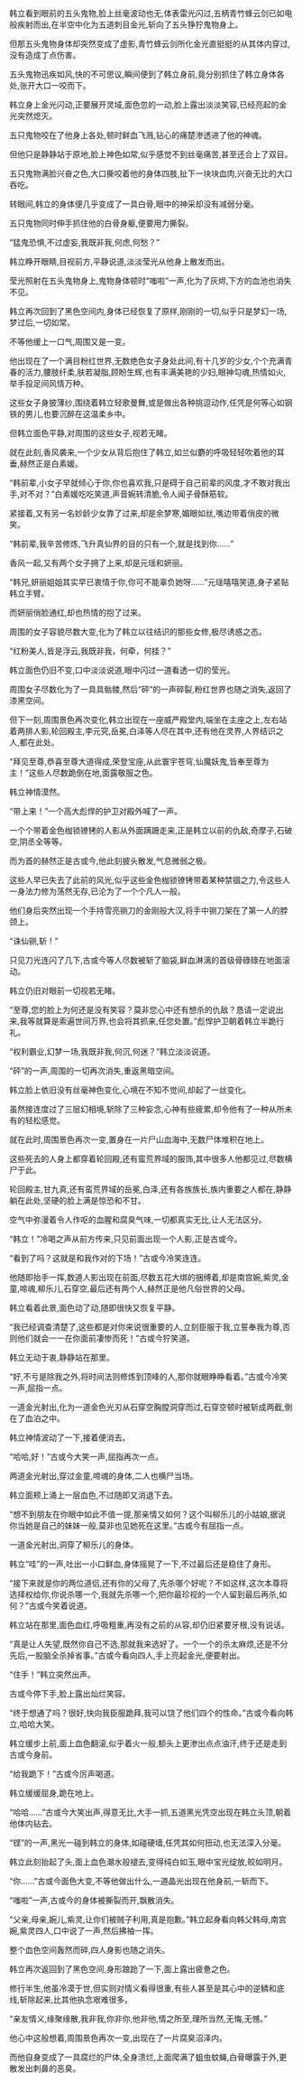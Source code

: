 
韩立看到眼前的五头鬼物,脸上丝毫波动也无,体表雷光闪过,五柄青竹蜂云剑已如电般疾射而出,在半空中化为五道刺目金光,斩向了五头狰狞鬼物身上。

但那五头鬼物身体却突然变成了虚影,青竹蜂云剑所化金光直挺挺的从其体内穿过,没有造成丁点伤害。

五头鬼物迅疾如风,快的不可思议,瞬间便到了韩立身前,竟分别抓住了韩立身体各处,张开大口一咬而下。

韩立身上金光闪动,正要展开灵域,面色忽的一动,脸上露出淡淡笑容,已经亮起的金光突然熄灭。

五只鬼物咬在了他身上各处,顿时鲜血飞溅,钻心的痛楚渗透进了他的神魂。

但他只是静静站于原地,脸上神色如常,似乎感觉不到丝毫痛苦,甚至还合上了双目。

五只鬼物满脸兴奋之色,大口撕咬着他的身体四肢,扯下一块块血肉,兴奋无比的大口吞吃。

转眼间,韩立的身体便几乎变成了一具白骨,眼中的神采却没有减弱分毫。

五只鬼物同时伸手抓住他的白骨身躯,便要用力撕裂。

“猛鬼恐惧,不过虚妄,我既非我,何虑,何愁？”

韩立睁开眼睛,目视前方,平静说道,淡淡莹光从他身上散发而出。

莹光照射在五头鬼物身上,鬼物身体顿时“嗤啦”一声,化为了灰烬,下方的血池也消失不见。

韩立再次回到了黑色空间内,身体已经恢复了原样,刚刚的一切,似乎只是梦幻一场,梦过后,一切如常。

不等他缓上一口气,周围又是一变。

他出现在了一个满目粉红世界,无数绝色女子身处此间,有十几岁的少女,个个充满青春的活力,腰肢纤柔,肤若凝脂,顾盼生辉,也有丰满美艳的少妇,眼神勾魂,热情如火,举手投足间风情万种。

这些女子身披薄纱,围绕着韩立轻歌曼舞,或是做出各种挑逗动作,任凭是何等心如钢铁的男儿,也要沉醉在这温柔乡中。

但韩立面色平静,对周围的这些女子,视若无睹。

就在此刻,香风袭来,一个少女从背后抱住了韩立,如兰似麝的呼吸轻轻吹着他的耳垂,赫然正是白素媛。

“韩前辈,小女子早就倾心于你,你也喜欢我,只是碍于自己前辈的风度,才不敢对我出手,对不对？”白素媛吃吃笑道,声音婉转清脆,令人闻子骨酥筋软。

紧接着,又有另一名妙龄少女靠了过来,却是余梦寒,媚眼如丝,嘴边带着俏皮的微笑。

“韩前辈,我辛苦修炼,飞升真仙界的目的只有一个,就是找到你……”

香风一起,又有两个女子拥了上来,却是元瑶和妍丽。

“韩兄,妍丽姐姐其实早已衷情于你,你可不能辜负她呀……”元瑶嘻嘻笑道,身子紧贴韩立手臂。

而妍丽俏脸通红,却也热情的抱了过来。

周围的女子容貌尽数大变,化为了韩立以往结识的那些女修,极尽诱惑之态。

“红粉美人,皆是浮云,我既非我，何牵，何挂？”

韩立面色仍旧不变,口中淡淡说道,眼中闪过一道看透一切的莹光。

周围女子尽数化为了一具具骷髅,然后“砰”的一声碎裂,粉红世界也随之消失,返回了漆黑空间。

但下一刻,周围景色再次变化,韩立出现在一座威严殿堂内,端坐在主座之上,左右站着两排人影,轮回殿主,李元究,岳冕,白泽等人尽在其中,还有他在灵界,人界结识之人,都在此处。

“拜见至尊,恭喜至尊大道得成,荣登宝座,从此寰宇苍穹,仙魔妖鬼,皆奉至尊为主！”这些人尽数跪倒在地,面露敬服之色。

韩立神情漠然。

“带上来！”一个高大彪悍的护卫对殿外喊了一声。

一个个带着金色枷锁镣铐的人影从外面蹒跚走来,正是韩立以前的仇敌,奇摩子,石破空,阴丞全等等。

而为首的赫然正是古或今,他此刻披头散发,气息微弱之极。

这些人早已失去了此前的风光,似乎这些金色枷锁镣铐带着某种禁锢之力,令这些人一身法力修为荡然无存,已沦为了一个个凡人一般。

他们身后突然出现一个手持雪亮铡刀的金刚般大汉,将手中铡刀架在了第一人的脖颈上。

“诛仙铡,斩！”

只见刀光连闪了几下,古或今等人尽数被斩了脑袋,鲜血淋漓的首级骨碌碌在地面滚动。

韩立仍旧对眼前一切视若无睹。

“至尊,您的脸上为何还是没有笑容？莫非您心中还有想杀的仇敌？恳请一定说出来,我等就算是索遍世间万界,也会将其抓来,任您处置。”彪悍护卫朝着韩立半跪行礼。

“权利霸业,幻梦一场,我既非我,何沉,何迷？”韩立淡淡说道。

“砰”的一声,周围的一切再次消失,重返黑暗空间。

韩立脸上依旧没有丝毫神色变化,心境在不知不觉间,却起了一丝变化。

虽然接连度过了三层幻相境,斩除了三种妄念,心神有些疲累,却令他有了一种从所未有的轻松感觉。

就在此时,周围景色再次一变,置身在一片尸山血海中,无数尸体堆积在地上。

这些死去的人身上都穿着轮回殿,还有蛮荒界域的服饰,其中很多人他都见过,尽数横尸于此。

轮回殿主,甘九真,还有蛮荒界域的岳冕,白泽,还有各族族长,族内重要之人都在,静静躺在此处,坚硬的脸上满是惊恐和不甘。

空气中弥漫着令人作呕的血腥和腐臭气味,一切都真实无比,让人无法区分。

“韩立！”冷喝之声从前方传来,只见前面出现一个人影,正是古或今。

“看到了吗？这就是和我作对的下场！”古或今冷笑连连。

他随即抬手一挥,数道人影出现在前面,尽数五花大绑的捆缚着,却是南宫婉,紫灵,金童,啼魂,柳乐儿,石穿空,最后还有两个人,赫然正是他凡俗世界的父母。

韩立看着此景,面色动了动,随即很快又恢复平静。

“我已经调查清楚了,这些都是对你来说很重要的人,立刻臣服于我,立誓奉我为尊,否则他们就会一一在你面前凄惨而死！”古或今狞笑道。

韩立无动于衷,静静站在那里。

“好,不亏是除我之外,将时间法则修炼到顶峰的人,那你就眼睁睁看着。”古或今冷笑一声,屈指一点。

一道金光射出,化为一道金色光刃从石穿空胸膛洞穿而过,石穿空顿时被斩成两截,倒在了血泊之中。

韩立神情波动了一下,接着便消去。

“哈哈,好！”古或今大笑一声,屈指再次一点。

两道金光射出,穿过金童,啼魂的身体,二人也横尸当场。

韩立面颊上涌上一层血色,不过随即又消退下去。

“想不到朋友在你眼中如此不值一提,那亲情又如何？这个叫柳乐儿的小姑娘,据说你当她是自己的妹妹一般,莫非也见她死在这里。”古或今有屈指一点。

一道金光射出,洞穿了柳乐儿的身体。

韩立“哇”的一声,吐出一小口鲜血,身体摇晃了一下,不过最后还是稳住了身形。

“接下来就是你的两位道侣,还有你的父母了,先杀哪个好呢？不如这样,这次本尊将选择权给你,你说杀哪一个,我就先杀哪一个,把你最珍视的一个人留到最后再杀,如何？”古或今笑着说道。

韩立站在那里,面色血红,呼吸粗重,再没有之前的从容,却仍旧紧要牙根,没有说话。

“真是让人失望,既然你自己不选,那就我来选好了。一个一个的杀太麻烦,还是不分先后,一股脑全杀掉省事。”古或今看向四人,手上亮起金光,便要射出。

“住手！”韩立突然出声。

古或今停下手,脸上露出灿烂笑容。

“终于想通了吗？很好,快向我臣服跪拜,我可以饶了他们四个的性命。”古或今看向韩立,哈哈大笑。

韩立缓步上前,面上血色翻滚,似乎着火一般,额头上更渗出点点油汗,终于还是走到古或今身前。

“给我跪下！”古或今厉声喝道。

韩立缓缓屈身,跪在地上。

“哈哈……”古或今大笑出声,得意无比,大手一抓,五道黑光凭空出现在韩立头顶,朝着他体内钻去。

“铿”的一声,黑光一碰到韩立的身体,如碰硬墙,任凭其如何扭动,也无法深入分毫。

韩立此刻抬起了头,面上血色潮水般褪去,变得纯白如玉,眼中宝光绽放,皎如明月。

“你……”古或今面色大变,不等他做出什么,一道晶光出现在他身前,一斩而下。

“嗤啦”一声,古或今的身体被撕裂而开,飘散消失。

“父亲,母亲,婉儿,紫灵,让你们被贼子利用,真是抱歉。”韩立起身看向韩父韩母,南宫婉,紫灵四人,口中说了一声,然后拂袖一挥。

整个血色空间轰然而碎,四人身影也随之消失。

韩立再次返回到了黑色空间,身形踉跄了一下,面上露出疲惫之色。

修行半生,他虽冷漠于世,但实则对情义看得很重,有些人甚至是其心中的逆鳞和底线,斩除起来,比其他执念艰难很多。

“亲友情义,缘聚缘散,我非我,你非你,他非他,情之所至,理所当然,无悔,无憾。”

他心中这般想着,周围景色再次一变,出现在了一片腐臭沼泽内。

而他自身变成了一具腐烂的尸体,全身溃烂,上面爬满了蛆虫蚊蝇,白骨曝露于外,更散发出刺鼻的恶臭。
